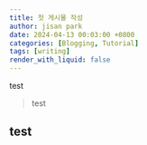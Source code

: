 ```yaml
---
title: 첫 게시물 작성
author: jisan park
date: 2024-04-13 00:03:00 +0800
categories: [Blogging, Tutorial]
tags: [writing]
render_with_liquid: false
---
```


test
> test
## test